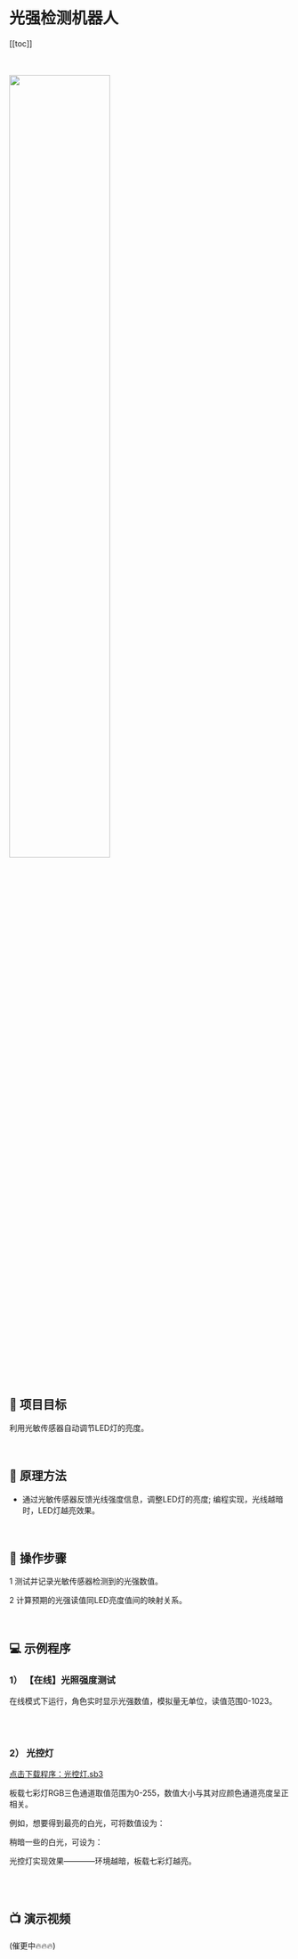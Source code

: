 # 光强检测机器人

[[toc]]

<br>
<br>

<img src="/images/docimg/微信图片_20250220113448.jpg" width="60%">

## 🎯 项目目标

利用光敏传感器自动调节LED灯的亮度。

<br>

## 📖 原理方法

- 通过光敏传感器反馈光线强度信息，调整LED灯的亮度; 编程实现，光线越暗时，LED灯越亮效果。


<br>

## 🔧 操作步骤

1 测试并记录光敏传感器检测到的光强数值。

2 计算预期的光强读值同LED亮度值间的映射关系。

<br>

## 💻 示例程序

### 1） 【在线】光照强度测试

在线模式下运行，角色实时显示光强数值，模拟量无单位，读值范围0-1023。

<!-- <img src="/images/docimg/Snipaste_2025-02-20_08-38-37.png"> -->

<br>
<br>

### 2） 光控灯

<a href="/tutorial/hellocardoc/sb3/光控灯.sb3">点击下载程序：光控灯.sb3</a>

板载七彩灯RGB三色通道取值范围为0-255，数值大小与其对应颜色通道亮度呈正相关。

例如，想要得到最亮的白光，可将数值设为：

<!-- <img src="/images/docimg/Snipaste_2025-02-20_08-49-11.png"> -->

稍暗一些的白光，可设为：

<!-- <img src="/images/docimg/Snipaste_2025-02-20_08-50-50.png"> -->

光控灯实现效果————环境越暗，板载七彩灯越亮。

<!-- <img src="/images/docimg/Snipaste_2025-02-20_08-56-39.png"> -->

<br>
<br>

## 📺 演示视频

(催更中🔥🔥🔥)